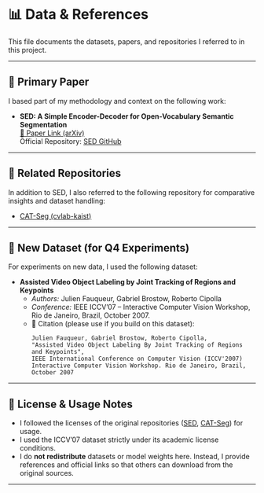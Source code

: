 # 📊 Data & References

This file documents the datasets, papers, and repositories I referred to in this project.

---

## 🔹 Primary Paper
I based part of my methodology and context on the following work:

- **SED: A Simple Encoder-Decoder for Open-Vocabulary Semantic Segmentation**  
  [📄 Paper Link (arXiv)](https://arxiv.org/pdf/2311.15537)  
  Official Repository: [SED GitHub](https://github.com/xb534/SED)

---

## 🔹 Related Repositories
In addition to SED, I also referred to the following repository for comparative insights and dataset handling:

- [CAT-Seg (cvlab-kaist)](https://github.com/cvlab-kaist/CAT-Seg)

---

## 🔹 New Dataset (for Q4 Experiments)
For experiments on new data, I used the following dataset:

- **Assisted Video Object Labeling by Joint Tracking of Regions and Keypoints**  
  - *Authors:* Julien Fauqueur, Gabriel Brostow, Roberto Cipolla  
  - *Conference:* IEEE ICCV’07 – Interactive Computer Vision Workshop, Rio de Janeiro, Brazil, October 2007.  
  - 📄 Citation (please use if you build on this dataset):  
    ```
    Julien Fauqueur, Gabriel Brostow, Roberto Cipolla, 
    "Assisted Video Object Labeling By Joint Tracking of Regions and Keypoints", 
    IEEE International Conference on Computer Vision (ICCV'2007) 
    Interactive Computer Vision Workshop. Rio de Janeiro, Brazil, October 2007
    ```

---

## 🔹 License & Usage Notes
- I followed the licenses of the original repositories ([SED](https://github.com/xb534/SED), [CAT-Seg](https://github.com/cvlab-kaist/CAT-Seg)) for usage.  
- I used the ICCV’07 dataset strictly under its academic license conditions.  
- I do **not redistribute** datasets or model weights here. Instead, I provide references and official links so that others can download from the original sources.

---
